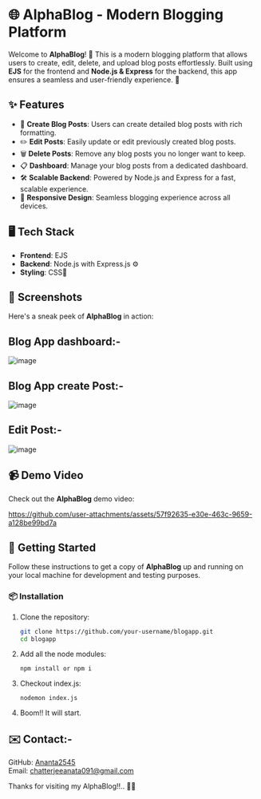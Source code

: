 # 🌐 AlphaBlog - Modern Blogging Platform

Welcome to **AlphaBlog**! 🎉 This is a modern blogging platform that allows users to create, edit, delete, and upload blog posts effortlessly. Built using **EJS** for the frontend and **Node.js & Express** for the backend, this app ensures a seamless and user-friendly experience. 🚀

## ✨ Features

- 📝 **Create Blog Posts**: Users can create detailed blog posts with rich formatting.
- ✏️ **Edit Posts**: Easily update or edit previously created blog posts.
- 🗑️ **Delete Posts**: Remove any blog posts you no longer want to keep.
- 📋 **Dashboard**: Manage your blog posts from a dedicated dashboard.
- 🛠️ **Scalable Backend**: Powered by Node.js and Express for a fast, scalable experience.
- 📱 **Responsive Design**: Seamless blogging experience across all devices.

## 🖥️ Tech Stack

- **Frontend**: EJS
- **Backend**: Node.js with Express.js ⚙️
- **Styling**: CSS🎨

## 📸 Screenshots

Here's a sneak peek of **AlphaBlog** in action:

## Blog App dashboard:- 
![image](https://github.com/user-attachments/assets/0997a9bb-dc17-4c1e-9071-a951cbf56cb4)


## Blog App create Post:-
![image](https://github.com/user-attachments/assets/dfe020f1-dd9b-426b-b04c-3c73fed5b1df)


## Edit Post:- 
![image](https://github.com/user-attachments/assets/5a07a35e-e2bb-4123-80ea-eba1aa224b26)


## 📹 Demo Video

Check out the **AlphaBlog** demo video:

https://github.com/user-attachments/assets/57f92635-e30e-463c-9659-a128be99bd7a


## 🚀 Getting Started

Follow these instructions to get a copy of **AlphaBlog** up and running on your local machine for development and testing purposes.

### 📦 Installation

1. Clone the repository:<br/>
   ```bash
   git clone https://github.com/your-username/blogapp.git
   cd blogapp
   ``` 
2. Add all the node modules:<br/>
   ```
   npm install or npm i
   ```
3. Checkout index.js: <br/>
   ```
   nodemon index.js
   ```
4. Boom!! It will start.

## ✉️ Contact:-

GitHub: [Ananta2545](https://github.com/Ananta2545)<br/>
Email: chatterjeeanata091@gmail.com

Thanks for visiting my AlphaBlog!!.. 🥰🥰
